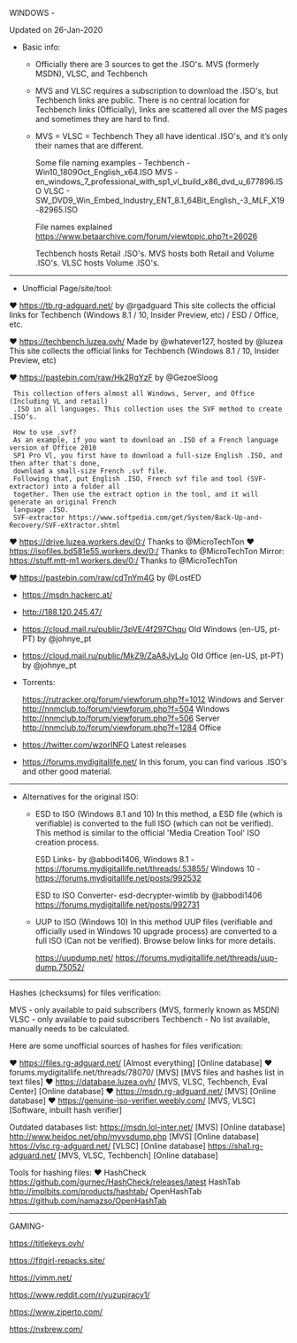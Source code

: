 WINDOWS -


Updated on 26-Jan-2020

 - Basic info:

   - Officially there are 3 sources to get the .ISO's.
     MVS (formerly MSDN), VLSC, and Techbench
   - MVS and VLSC requires a subscription to download the .ISO's, but Techbench links are public.
     There is no central location for Techbench links (Officially), links are scattered all over the 
     MS pages and sometimes they are hard to find.

   - MVS = VLSC = Techbench 
     They all have identical .ISO's, and it’s only their names that are different.

     Some file naming examples -
     Techbench - Win10_1809Oct_English_x64.ISO
     MVS       - en_windows_7_professional_with_sp1_vl_build_x86_dvd_u_677896.ISO
     VLSC      - SW_DVD9_Win_Embed_Industry_ENT_8.1_64Bit_English_-3_MLF_X19-82965.ISO

     File names explained https://www.betaarchive.com/forum/viewtopic.php?t=26026

     Techbench hosts Retail .ISO's.
     MVS hosts both Retail and Volume .ISO's.
     VLSC hosts Volume .ISO's.

__________________________________________________________________________________________________________

 - Unofficial Page/site/tool:

  ❤ https://tb.rg-adguard.net/                          by @rgadguard
     This site collects the official links for Techbench (Windows 8.1 / 10, Insider Preview, etc) 
     / ESD / Office, etc.
 
  ❤ https://techbench.luzea.ovh/                        Made by @whatever127, hosted by @luzea 
     This site collects the official links for Techbench (Windows 8.1 / 10, Insider Preview, etc) 

  ❤ https://pastebin.com/raw/Hk2RgYzF                   by @GezoeSloog

     This collection offers almost all Windows, Server, and Office (Including VL and retail) 
     .ISO in all languages. This collection uses the SVF method to create .ISO’s.

     How to use .svf?
     As an example, if you want to download an .ISO of a French language version of Office 2010 
     SP1 Pro Vl, you first have to download a full-size English .ISO, and then after that's done, 
     download a small-size French .svf file.
     Following that, put English .ISO, French svf file and tool (SVF-extractor) into a folder all 
     together. Then use the extract option in the tool, and it will generate an original French 
     language .ISO.
     SVF-extractor https://www.softpedia.com/get/System/Back-Up-and-Recovery/SVF-eXtractor.shtml 

  ❤ https://drive.luzea.workers.dev/0:/                 Thanks to @MicroTechTon
  ❤ https://isofiles.bd581e55.workers.dev/0:/           Thanks to @MicroTechTon
     Mirror: https://stuff.mtt-m1.workers.dev/0:/        Thanks to @MicroTechTon

  ❤ https://pastebin.com/raw/cdTnYm4G                   by @LostED

   - https://msdn.hackerc.at/
   - http://188.120.245.47/
   - https://cloud.mail.ru/public/3pVE/4f297Chqu         Old Windows (en-US, pt-PT) by @johnye_pt
   - https://cloud.mail.ru/public/MkZ9/ZaA8JyLJo         Old Office (en-US, pt-PT) by @johnye_pt

   - Torrents:

     https://rutracker.org/forum/viewforum.php?f=1012    Windows and Server
     http://nnmclub.to/forum/viewforum.php?f=504         Windows
     http://nnmclub.to/forum/viewforum.php?f=506         Server
     http://nnmclub.to/forum/viewforum.php?f=1284        Office

   - https://twitter.com/wzorINFO                        Latest releases

   - https://forums.mydigitallife.net/
     In this forum, you can find various .ISO's and other good material.

__________________________________________________________________________________________________________

 - Alternatives for the original ISO:

   - ESD to ISO (Windows 8.1 and 10)
     In this method, a ESD file (which is verifiable) is converted to the full ISO (which can not be 
     verified). This method is similar to the official 'Media Creation Tool' ISO creation process.

     ESD Links-
     by @abbodi1406,
     Windows 8.1 - https://forums.mydigitallife.net/threads/.53855/ 
     Windows 10  - https://forums.mydigitallife.net/posts/992532

     ESD to ISO Converter-
     esd-decrypter-wimlib by @abbodi1406
     https://forums.mydigitallife.net/posts/992731

   - UUP to ISO (Windows 10)
     In this method UUP files (verifiable and officially used in Windows 10 upgrade process) are 
     converted to a full ISO (Can not be verified). Browse below links for more details.

     https://uupdump.net/
     https://forums.mydigitallife.net/threads/uup-dump.75052/
__________________________________________________________________________________________________________

   Hashes (checksums) for files verification:

   MVS       - only available to paid subscribers (MVS, formerly known as MSDN)
   VLSC      - only available to paid subscribers
   Techbench - No list available, manually needs to be calculated.

   Here are some unofficial sources of hashes for files verification:

❤ https://files.rg-adguard.net/             [Almost everything]                 [Online database]
❤ forums.mydigitallife.net/threads/78070/   [MVS]                               [MVS files and hashes list in text files]
❤ https://database.luzea.ovh/               [MVS, VLSC, Techbench, Eval Center] [Online database]
❤ https://msdn.rg-adguard.net/              [MVS]                               [Online database]
❤ https://genuine-iso-verifier.weebly.com/  [MVS, VLSC]                         [Software, inbuilt hash verifier]

   Outdated databases list:
   https://msdn.lol-inter.net/               [MVS]                               [Online database]
   http://www.heidoc.net/php/myvsdump.php    [MVS]                               [Online database]
   https://vlsc.rg-adguard.net/              [VLSC]                              [Online database]
   https://sha1.rg-adguard.net/              [MVS, VLSC, Techbench]              [Online database]

   Tools for hashing files:
❤ HashCheck                                 https://github.com/gurnec/HashCheck/releases/latest
   HashTab                                   http://implbits.com/products/hashtab/
   OpenHashTab                               https://github.com/namazso/OpenHashTab
__________________________________________________________________________________________________________

GAMING-

https://titlekeys.ovh/

https://fitgirl-repacks.site/

https://vimm.net/

https://www.reddit.com/r/yuzupiracy1/

https://www.ziperto.com/

https://nxbrew.com/
